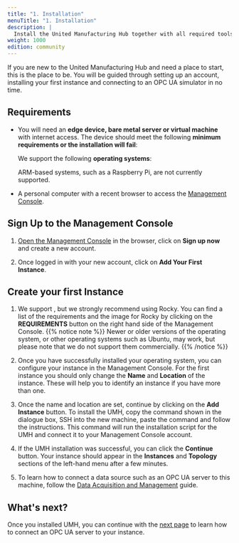 ```yaml
---
title: "1. Installation"
menuTitle: "1. Installation"
description: |
  Install the United Manufacturing Hub together with all required tools on a Linux Operating System.
weight: 1000
edition: community
---
```


If you are new to the United Manufacturing Hub and need a place to start, this
is the place to be. You will be guided through setting up an account,
installing your first instance and connecting to an OPC UA simulator in no time.

## Requirements

- You will need an **edge device, bare metal server or virtual machine** with
  internet access. The device should meet the following **minimum requirements or the installation will fail**:

  <!-- Dynamic Requirements Section -->
  <div id="requirements-2">
  <!-- Dynamic content will be loaded here -->
  </div>

  We support the following **operating systems**:

  <div id="requirements-3">
  <!-- Dynamic content will be loaded here -->
  </div>

  ARM-based systems, such as a Raspberry Pi, are not currently supported.

- A personal computer with a recent browser to access the
[Management Console](https://www.management.umh.app).

## Sign Up to the Management Console

1. [Open the Management Console](https://management.umh.app/) in the browser,
click on **Sign up now** and create a new account.

2. Once logged in with your new account, click on
**Add Your First Instance**.

## Create your first Instance

1. We support <span id="requirements-4"></span>, but we strongly recommend
  using Rocky. You can find a list of the requirements and the image for
  Rocky by clicking on the **REQUIREMENTS** button on the right hand side of the
  Management Console.
  {{% notice note %}}
  Newer or older versions of the operating system, or other operating systems
  such as Ubuntu, may work, but please note that we do not support them
  commercially.
  {{% /notice %}}

2. Once you have successfully installed
  your operating system, you can configure your instance in the Management
  Console. For the first instance you should only change the **Name** and
  **Location** of the instance. These will help you to identify an instance
  if you have more than one.

3. Once the name and location are set,
  continue by clicking on the **Add Instance** button. To install the UMH, copy
  the command shown in the dialogue box, SSH into the new machine, paste the
  command and follow the instructions. This command will run the installation
  script for the UMH and connect it to your Management Console account.

4. If the UMH installation was
  successful, you can click the **Continue** button. Your instance should appear in the **Instances** and **Topology** sections of the left-hand menu after a few minutes.

5. To learn how to connect a data source such as an OPC UA server to this
machine, follow the [Data Acquisition and Management](https://umh.docs.umh.app/docs/getstarted/dataacquisitionmanipulation/)
guide.

## What's next?

Once you installed UMH, you can continue with the
[next page](/docs/getstarted/dataacquisitionmanipulation) to learn how to
connect an OPC UA server to your instance.
